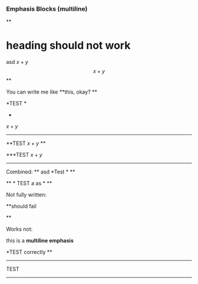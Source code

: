 ### Emphasis Blocks (multiline)

**
# heading should not work
asd $x+y$
$$
x+y
$$
**

You can write me like
**this,
okay?
**

*TEST
*

*
$x+y$
***

**TEST *$x+y$* **

***TEST
$x+y$
***


Combined:
**
asd
*Test *
**

**
*
TEST
a
as
*
**

Not fully written:

**should
fail

**

Works not:

this is a **multiline
emphasis**

*TEST
correctly
**

***
TEST
***
